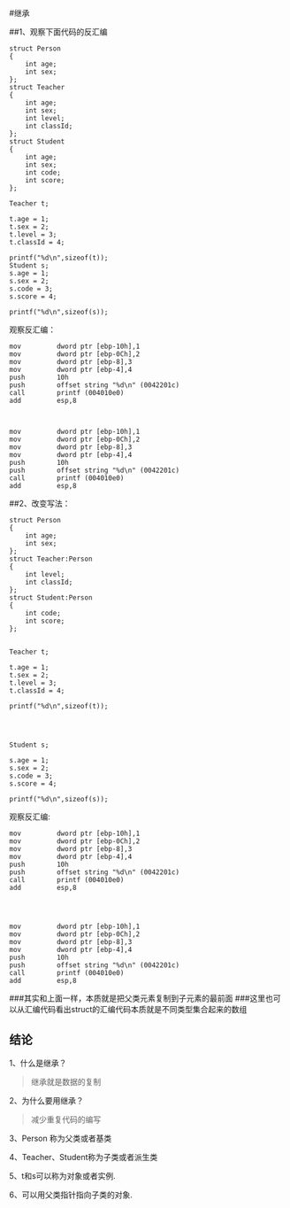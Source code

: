 #继承

##1、观察下面代码的反汇编	

	struct Person		
	{		
		int age;	
		int sex;	
	};		
	struct Teacher		
	{		
		int age;	
		int sex;	
		int level;	
		int classId;	
	};		
	struct Student		
	{		
		int age;	
		int sex;	
		int code;	
		int score;	
	};		
						
	Teacher t;		
			
	t.age = 1;		
	t.sex = 2;		
	t.level = 3;		
	t.classId = 4;		
			
	printf("%d\n",sizeof(t));		
	Student s;				
	s.age = 1;		
	s.sex = 2;		
	s.code = 3;		
	s.score = 4;		
			
	printf("%d\n",sizeof(s));		
			
					
观察反汇编：					
					
	mov         dword ptr [ebp-10h],1					
	mov         dword ptr [ebp-0Ch],2					
	mov         dword ptr [ebp-8],3					
	mov         dword ptr [ebp-4],4					
	push        10h					
	push        offset string "%d\n" (0042201c)					
	call        printf (004010e0)					
	add         esp,8					
						
						
						
	mov         dword ptr [ebp-10h],1					
	mov         dword ptr [ebp-0Ch],2					
	mov         dword ptr [ebp-8],3					
	mov         dword ptr [ebp-4],4					
	push        10h					
	push        offset string "%d\n" (0042201c)					
	call        printf (004010e0)					
	add         esp,8					
						
##2、改变写法：	


	struct Person		
	{		
		int age;	
		int sex;	
	};		
	struct Teacher:Person		
	{		
		int level;	
		int classId;	
	};		
	struct Student:Person		
	{		
		int code;	
		int score;	
	};		
			
			
	Teacher t;		
			
	t.age = 1;		
	t.sex = 2;		
	t.level = 3;		
	t.classId = 4;		
			
	printf("%d\n",sizeof(t));		
			
			
			
			
	Student s;		
			
	s.age = 1;		
	s.sex = 2;		
	s.code = 3;		
	s.score = 4;		
			
	printf("%d\n",sizeof(s));		

观察反汇编:	

	mov         dword ptr [ebp-10h],1					
	mov         dword ptr [ebp-0Ch],2					
	mov         dword ptr [ebp-8],3					
	mov         dword ptr [ebp-4],4					
	push        10h					
	push        offset string "%d\n" (0042201c)					
	call        printf (004010e0)					
	add         esp,8					
						
						
						
						
	mov         dword ptr [ebp-10h],1					
	mov         dword ptr [ebp-0Ch],2					
	mov         dword ptr [ebp-8],3					
	mov         dword ptr [ebp-4],4					
	push        10h					
	push        offset string "%d\n" (0042201c)					
	call        printf (004010e0)					
	add         esp,8					
					
###其实和上面一样，本质就是把父类元素复制到子元素的最前面
###这里也可以从汇编代码看出struct的汇编代码本质就是不同类型集合起来的数组

结论
--
1、什么是继承？				
				
>继承就是数据的复制				
				
2、为什么要用继承？				
				
>减少重复代码的编写				
				
3、Person 称为父类或者基类				
				
4、Teacher、Student称为子类或者派生类				
				
5、t和s可以称为对象或者实例.				
				
6、可以用父类指针指向子类的对象.				
				
